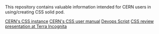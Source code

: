 
This repository contains valuable information intended for CERN users in using/creating CSS solid pod. 

[CERN's CSS instance](https://easy-token-no-ui-css.app.cern.ch)
[CERN's CSS user manual](./manual/readme.md)
[Devops Script](./devops/create_app.sh)
[CSS review presentation at Terra Incognita](https://codimd.web.cern.ch/p/2cJoWzYaS#)
